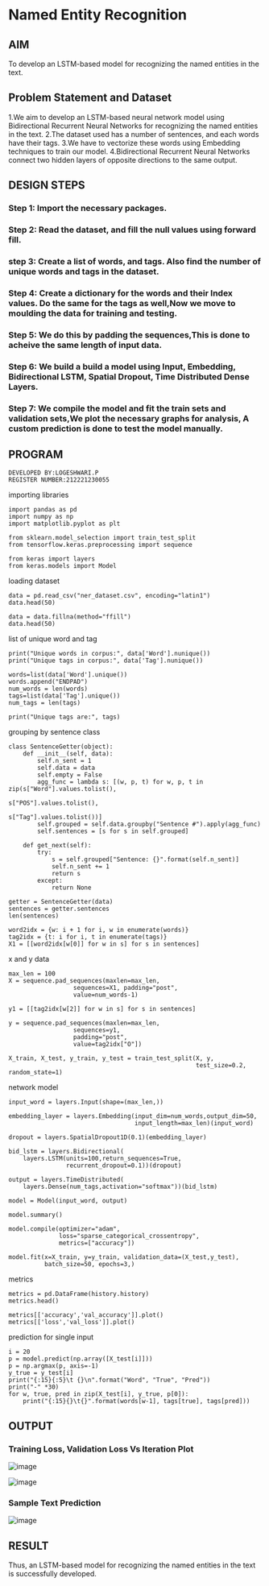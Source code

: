 # Named Entity Recognition

## AIM

To develop an LSTM-based model for recognizing the named entities in the text.

## Problem Statement and Dataset

1.We aim to develop an LSTM-based neural network model using Bidirectional Recurrent Neural Networks for recognizing the named entities in the text.
2.The dataset used has a number of sentences, and each words have their tags.
3.We have to vectorize these words using Embedding techniques to train our model.
4.Bidirectional Recurrent Neural Networks connect two hidden layers of opposite directions to the same output.

## DESIGN STEPS

### Step 1: Import the necessary packages.
### Step 2: Read the dataset, and fill the null values using forward fill.
### step 3: Create a list of words, and tags. Also find the number of unique words and tags in the dataset.
### Step 4: Create a dictionary for the words and their Index values. Do the same for the tags as well,Now we move to moulding the data for training and testing.
### Step 5: We do this by padding the sequences,This is done to acheive the same length of input data.
### Step 6: We build a build a model using Input, Embedding, Bidirectional LSTM, Spatial Dropout, Time Distributed Dense Layers.
### Step 7: We compile the model and fit the train sets and validation sets,We plot the necessary graphs for analysis, A custom prediction is done to test the model manually.

## PROGRAM

```
DEVELOPED BY:LOGESHWARI.P
REGISTER NUMBER:212221230055
```

importing libraries

```
import pandas as pd
import numpy as np
import matplotlib.pyplot as plt

from sklearn.model_selection import train_test_split
from tensorflow.keras.preprocessing import sequence

from keras import layers
from keras.models import Model
```
loading dataset

```
data = pd.read_csv("ner_dataset.csv", encoding="latin1")
data.head(50)

data = data.fillna(method="ffill")
data.head(50)
```
list of unique word and tag
```
print("Unique words in corpus:", data['Word'].nunique())
print("Unique tags in corpus:", data['Tag'].nunique())

words=list(data['Word'].unique())
words.append("ENDPAD")
num_words = len(words)
tags=list(data['Tag'].unique())
num_tags = len(tags)

print("Unique tags are:", tags)
```
grouping by sentence class
```
class SentenceGetter(object):
    def __init__(self, data):
        self.n_sent = 1
        self.data = data
        self.empty = False
        agg_func = lambda s: [(w, p, t) for w, p, t in zip(s["Word"].values.tolist(),
                                                           s["POS"].values.tolist(),
                                                           s["Tag"].values.tolist())]
        self.grouped = self.data.groupby("Sentence #").apply(agg_func)
        self.sentences = [s for s in self.grouped]
    
    def get_next(self):
        try:
            s = self.grouped["Sentence: {}".format(self.n_sent)]
            self.n_sent += 1
            return s
        except:
            return None
```
```
getter = SentenceGetter(data)
sentences = getter.sentences
len(sentences)

word2idx = {w: i + 1 for i, w in enumerate(words)}
tag2idx = {t: i for i, t in enumerate(tags)}
X1 = [[word2idx[w[0]] for w in s] for s in sentences]
```
x and y data
```
max_len = 100
X = sequence.pad_sequences(maxlen=max_len,
                  sequences=X1, padding="post",
                  value=num_words-1)

y1 = [[tag2idx[w[2]] for w in s] for s in sentences]

y = sequence.pad_sequences(maxlen=max_len,
                  sequences=y1,
                  padding="post",
                  value=tag2idx["O"])

X_train, X_test, y_train, y_test = train_test_split(X, y,
                                                    test_size=0.2, random_state=1)
```
network model
```
input_word = layers.Input(shape=(max_len,))

embedding_layer = layers.Embedding(input_dim=num_words,output_dim=50,
                                   input_length=max_len)(input_word)

dropout = layers.SpatialDropout1D(0.1)(embedding_layer)

bid_lstm = layers.Bidirectional(
    layers.LSTM(units=100,return_sequences=True,
                recurrent_dropout=0.1))(dropout)

output = layers.TimeDistributed(
    layers.Dense(num_tags,activation="softmax"))(bid_lstm)

model = Model(input_word, output)  

model.summary()

model.compile(optimizer="adam",
              loss="sparse_categorical_crossentropy",
              metrics=["accuracy"])

model.fit(x=X_train, y=y_train, validation_data=(X_test,y_test),
          batch_size=50, epochs=3,)
```
metrics
```
metrics = pd.DataFrame(history.history)
metrics.head()

metrics[['accuracy','val_accuracy']].plot()
metrics[['loss','val_loss']].plot()
```
prediction for single input
```
i = 20
p = model.predict(np.array([X_test[i]]))
p = np.argmax(p, axis=-1)
y_true = y_test[i]
print("{:15}{:5}\t {}\n".format("Word", "True", "Pred"))
print("-" *30)
for w, true, pred in zip(X_test[i], y_true, p[0]):
    print("{:15}{}\t{}".format(words[w-1], tags[true], tags[pred]))
```






## OUTPUT

### Training Loss, Validation Loss Vs Iteration Plot


![image](https://github.com/logeshwari2004/named-entity-recognition/assets/94211349/a2075a0f-3871-4b41-91c6-043e33d48061)


![image](https://github.com/logeshwari2004/named-entity-recognition/assets/94211349/4864c4bd-1511-4721-b110-5fcc52afa3c5)

### Sample Text Prediction

![image](https://github.com/logeshwari2004/named-entity-recognition/assets/94211349/23d2ae21-9cb4-4c47-93ca-7e71eeeb9ebe)


## RESULT
Thus, an LSTM-based model for recognizing the named entities in the text is successfully developed.
